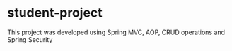 # student-project
This project was developed using Spring MVC, AOP, CRUD operations and Spring Security

